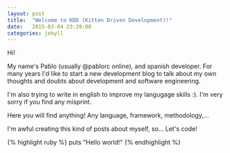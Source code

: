 ```yaml
---
layout: post
title:  "Welcome to KDD (Kitten Driven Development)!"
date:   2015-03-04 23:39:08
categories: jekyll
---
```


Hi!

My name's Pablo (usually @pablorc online), and spanish developer. For many years I'd like to start a new development blog to talk about my own thoughts and doubts about development and software engineering.

I'm also trying to write in english to improve my langugage skills :). I'm very sorry if you find any misprint.

Here you will find anything! Any language, framework, methodology,...

I'm awful creating this kind of posts about myself, so... Let's code!

{% highlight ruby %}
puts "Hello world!"
{% endhighlight %}


